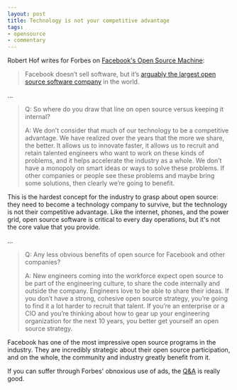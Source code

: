 ```yaml
---
layout: post
title: Technology is not your competitive advantage
tags:
- opensource
- commentary
---
```


Robert Hof writes for Forbes on [Facebook's Open Source Machine](http://www.forbes.com/sites/roberthof/2016/04/15/inside-facebooks-open-source-machine/#1758f0e32868):

> Facebook doesn’t sell software, but it’s [arguably the largest open source software company](http://www.techrepublic.com/article/the-worlds-largest-open-source-company-doesnt-sell-software/) in the world.

…

> Q: So where do you draw that line on open source versus keeping it internal?
>
> A: We don’t consider that much of our technology to be a competitive advantage. We have realized over the years that the more we share, the better. It allows us to innovate faster, it allows us to recruit and retain talented engineers who want to work on these kinds of problems, and it helps accelerate the industry as a whole. We don’t have a monopoly on smart ideas or ways to solve these problems. If other companies or people see these problems and maybe bring some solutions, then clearly we’re going to benefit.

This is the hardest concept for the industry to grasp about open source: they need to become a technology company to survive, but the technology is not their competitive advantage. Like the internet, phones, and the power grid, open source software is critical to every day operations, but it's not the core value that you provide.

…

> Q: Any less obvious benefits of open source for Facebook and other companies?
>
> A: New engineers coming into the workforce expect open source to be part of the engineering culture, to share the code internally and outside the company. Engineers love to be able to share their ideas. If you don’t have a strong, cohesive open source strategy, you’re going to find it a lot harder to recruit that talent. If you’re an enterprise or a CIO and you’re thinking about how to gear up your engineering organization for the next 10 years, you better get yourself an open source strategy.

Facebook has one of the most impressive open source programs in the industry. They are incredibly strategic about their open source participation, and on the whole, the community and industry greatly benefit from it.

If you can suffer through Forbes' obnoxious use of ads, the [Q&A](http://www.forbes.com/sites/roberthof/2016/04/15/inside-facebooks-open-source-machine/#1758f0e32868) is really good.
